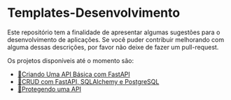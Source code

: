 # Templates-Desenvolvimento
Este repositório tem a finalidade de apresentar algumas sugestões para o desenvolvimento de aplicações. Se você puder contribuir melhorando com alguma dessas descrições, por favor não deixe de fazer um pull-request.

Os projetos disponíveis até o momento são:
- [🫡Criando Uma API Básica com FastAPI](https://github.com/Murilo-ZC/Templates-Desenvolvimento/tree/main/criando-uma-api-fastapi-basic)
- [🎲CRUD com FastAPI, SQLAlchemy e PostgreSQL](https://github.com/Murilo-ZC/Templates-Desenvolvimento/tree/main/crud-docker-compose)
- [🔐Protegendo uma API](https://github.com/Murilo-ZC/Templates-Desenvolvimento/tree/main/api-autenticacao)